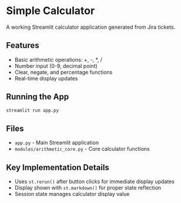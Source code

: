 # Simple Calculator

A working Streamlit calculator application generated from Jira tickets.

## Features
- Basic arithmetic operations: +, -, *, /
- Number input (0-9, decimal point)
- Clear, negate, and percentage functions
- Real-time display updates

## Running the App

```bash
streamlit run app.py
```

## Files
- `app.py` - Main Streamlit application
- `modules/arithmetic_core.py` - Core calculator functions

## Key Implementation Details
- Uses `st.rerun()` after button clicks for immediate display updates
- Display shown with `st.markdown()` for proper state reflection
- Session state manages calculator display value
